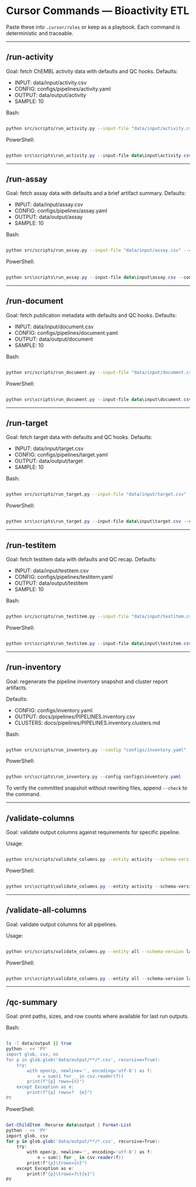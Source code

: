 # Cursor Commands — Bioactivity ETL

Paste these into `.cursor/rules` or keep as a playbook. Each command is deterministic and traceable.

---

## /run-activity

Goal: fetch ChEMBL activity data with defaults and QC hooks.
Defaults:

- INPUT: data/input/activity.csv
- CONFIG: configs/pipelines/activity.yaml
- OUTPUT: data/output/activity
- SAMPLE: 10

Bash:

```bash

python src/scripts/run_activity.py --input-file "data/input/activity.csv" --config "configs/pipelines/activity.yaml" --output-dir "data/output/activity" --sample 10

```

PowerShell:

```powershell

python src\scripts\run_activity.py --input-file data\input\activity.csv --config configs\pipelines\activity.yaml --output-dir data\output\activity --sample 10

```

---

## /run-assay

Goal: fetch assay data with defaults and a brief artifact summary.
Defaults:

- INPUT: data/input/assay.csv
- CONFIG: configs/pipelines/assay.yaml
- OUTPUT: data/output/assay
- SAMPLE: 10

Bash:

```bash

python src/scripts/run_assay.py --input-file "data/input/assay.csv" --config "configs/pipelines/assay.yaml" --output-dir "data/output/assay" --sample 10

```

PowerShell:

```powershell

python src\scripts\run_assay.py --input-file data\input\assay.csv --config configs\pipelines\assay.yaml --output-dir data\output\assay --sample 10

```

---

## /run-document

Goal: fetch publication metadata with defaults and QC hooks.
Defaults:

- INPUT: data/input/document.csv
- CONFIG: configs/pipelines/document.yaml
- OUTPUT: data/output/document
- SAMPLE: 10

Bash:

```bash

python src/scripts/run_document.py --input-file "data/input/document.csv" --config "configs/pipelines/document.yaml" --output-dir "data/output/document" --sample 10

```

PowerShell:

```powershell

python src\scripts\run_document.py --input-file data\input\document.csv --config configs\pipelines\document.yaml --output-dir data\output\document --sample 10

```

---

## /run-target

Goal: fetch target data with defaults and QC hooks.
Defaults:

- INPUT: data/input/target.csv
- CONFIG: configs/pipelines/target.yaml
- OUTPUT: data/output/target
- SAMPLE: 10

Bash:

```bash

python src/scripts/run_target.py --input-file "data/input/target.csv" --config "configs/pipelines/target.yaml" --output-dir "data/output/target" --sample 10

```

PowerShell:

```powershell

python src\scripts\run_target.py --input-file data\input\target.csv --config configs\pipelines\target.yaml --output-dir data\output\target --sample 10

```

---

## /run-testitem

Goal: fetch testitem data with defaults and QC recap.
Defaults:

- INPUT: data/input/testitem.csv
- CONFIG: configs/pipelines/testitem.yaml
- OUTPUT: data/output/testitem
- SAMPLE: 10

Bash:

```bash

python src/scripts/run_testitem.py --input-file "data/input/testitem.csv" --config "configs/pipelines/testitem.yaml" --output-dir "data/output/testitem" --sample 10

```

PowerShell:

```powershell

python src\scripts\run_testitem.py --input-file data\input\testitem.csv --config configs\pipelines\testitem.yaml --output-dir data\output\testitem --sample 10

```

---

## /run-inventory

Goal: regenerate the pipeline inventory snapshot and cluster report artifacts.

Defaults:

- CONFIG: configs/inventory.yaml
- OUTPUT: docs/pipelines/PIPELINES.inventory.csv
- CLUSTERS: docs/pipelines/PIPELINES.inventory.clusters.md

Bash:

```bash

python src/scripts/run_inventory.py --config "configs/inventory.yaml"

```

PowerShell:

```powershell

python src\scripts\run_inventory.py --config configs\inventory.yaml

```

To verify the committed snapshot without rewriting files, append `--check` to the command.

---

## /validate-columns

Goal: validate output columns against requirements for specific pipeline.

Usage:

```bash

python src/scripts/validate_columns.py --entity activity --schema-version latest

```

PowerShell:

```powershell

python src\scripts\validate_columns.py --entity activity --schema-version latest

```

---

## /validate-all-columns

Goal: validate output columns for all pipelines.

Usage:

```bash

python src/scripts/validate_columns.py --entity all --schema-version latest

```

PowerShell:

```powershell

python src\scripts\validate_columns.py --entity all --schema-version latest

```

---

## /qc-summary

Goal: print paths, sizes, and row counts where available for last run outputs.

Bash:

```bash

ls -l data/output || true
python - << 'PY'
import glob, csv, os
for p in glob.glob('data/output/**/*.csv', recursive=True):
    try:
        with open(p, newline='', encoding='utf-8') as f:
            n = sum(1 for _ in csv.reader(f))
        print(f"{p} rows={n}")
    except Exception as e:
        print(f"{p} rows=?  {e}")
PY

```

PowerShell:

```powershell

Get-ChildItem -Recurse data\output | Format-List
python - << 'PY'
import glob, csv
for p in glob.glob('data/output/**/*.csv', recursive=True):
    try:
        with open(p, newline='', encoding='utf-8') as f:
            n = sum(1 for _ in csv.reader(f))
        print(f"{p}\trows={n}")
    except Exception as e:
        print(f"{p}\trows=?\t{e}")
PY

```
